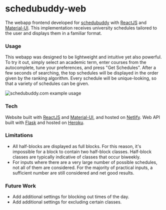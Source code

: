 # schedubuddy-web

The webapp frontend developed for
[schedubuddy](https://github.com/Exanut/schedubuddy)
with
[ReactJS](https://reactjs.org/)
and
[Material-UI](https://next.material-ui.com/).
This implementation receives university schedules tailored to the user and displays them in a familiar format.

### Usage
This webapp was designed to be lightweight and intuitive yet also powerful.
To try it out, simply select an academic term, enter courses from the autocomplete, tune your preferences, and press "Get Schedules".
After a few seconds of searching, the top schedules will be displayed in the order given by the ranking algorithm.
Every schedule will be unique-looking, so that a variety of schedules can be given.

![schedubuddy.com example usage](https://imgur.com/f6uLePd.png)

### Tech
Website built with [ReactJS](https://reactjs.org/) and [Material-UI](https://next.material-ui.com/), and hosted on [Netlify](https://www.netlify.com/).
Web API built with [Flask](https://flask.palletsprojects.com/) and hosted on [Heroku](https://www.heroku.com/).

### Limitations

- All half-blocks are displayed as full blocks.
For this reason, it's impossible for a block to contain two half-block classes.
Half-block classes are typically indicative of classes that occur biweekly.
- For inputs where there are a very large number of possible schedules, not all of them are considered.
For the majority of practical inputs, a sufficient number are still considered and net good results.

### Future Work
- Add additional settings for blocking out times of the day.
- Add additional settings for excluding certain classes.
